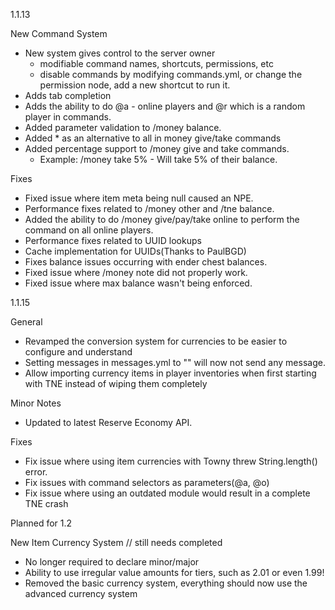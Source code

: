 1.1.13

New Command System
- New system gives control to the server owner
  - modifiable command names, shortcuts, permissions, etc
  - disable commands by modifying commands.yml, or change the permission
    node, add a new shortcut to run it.
- Adds tab completion 
- Adds the ability to do @a - online players and @r which is a random player in commands.
- Added parameter validation to /money balance.
- Added * as an alternative to all in money give/take commands
- Added percentage support to /money give and take commands.
  - Example: /money take <player> 5% - Will take 5% of their balance.


Fixes
- Fixed issue where item meta being null caused an NPE.
- Performance fixes related to /money other and /tne balance.
- Added the ability to do /money give/pay/take online to perform the command on all online players.
- Performance fixes related to UUID lookups
- Cache implementation for UUIDs(Thanks to PaulBGD)
- Fixes balance issues occurring with ender chest balances.
- Fixed issue where /money note did not properly work.
- Fixed issue where max balance wasn't being enforced.

1.1.15

General
- Revamped the conversion system for currencies to be easier to configure and understand
- Setting messages in messages.yml to "" will now not send any message.
- Allow importing currency items in player inventories when first starting with TNE instead of
wiping them completely

Minor Notes
- Updated to latest Reserve Economy API.

Fixes
- Fix issue where using item currencies with Towny threw String.length() error.
- Fix issues with command selectors as parameters(@a, @o)
- Fix issue where using an outdated module would result in a complete TNE crash

Planned for 1.2

New Item Currency System // still needs completed
- No longer required to declare minor/major
- Ability to use irregular value amounts for tiers, such as 2.01 or even 1.99!
- Removed the basic currency system, everything should now use the advanced currency system
